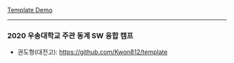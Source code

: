 [Template Demo](https://sonata-bell.github.io/learn-teachable-machine/template/)

---

### 2020 우송대학교 주관 동계 SW 융합 캠프

- 권도형(대전고): https://github.com/Kwon812/template

